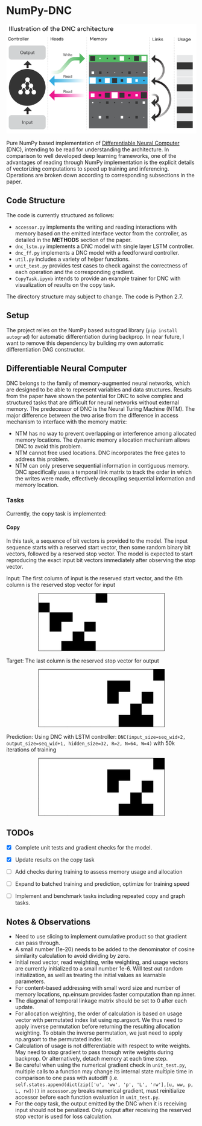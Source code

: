 # NumPy-DNC

<p align="center">
  <img src="doc/dnc.png">
</p>

Pure NumPy based implementation of [Differentiable Neural Computer](https://deepmind.com/blog/differentiable-neural-computers/) (DNC), intending to be read for understanding the architecture. In comparison to well developed deep learning frameworks, one of the advantages of reading through NumPy implementation is the explicit details of vectorizing computations to speed up training and inferencing. Operations are broken down according to corresponding subsections in the paper. 

## Code Structure

The code is currently structured as follows:

* `accessor.py` implements the writing and reading interactions with memory based on the emitted interface vector from the controller, as detailed in the **METHODS** section of the paper.
* `dnc_lstm.py` implements a DNC model with single layer LSTM controller.
* `dnc_ff.py` implements a DNC model with a feedforward controller.
* `util.py` includes a variety of helper functions.
* `unit_test.py` provides test cases to check against the correctness of each operation and the corresponding gradient.
*  `CopyTask.ipynb` intends to provide an example trainer for DNC with visualization of results on the copy task.

The directory structure may subject to change. The code is Python 2.7.

## Setup

The project relies on the NumPy based autograd library (`pip install autograd`) for automatic differentiation during backprop.  In near future, I want to remove this dependency by building my own automatic differentiation DAG constructor.

## Differentiable Neural Computer
DNC belongs to the family of memory-augmented neural networks, which are designed to be able to represent variables and data structures. Results from the paper have shown the potential for DNC to solve complex and structured tasks that are difficult for neural networks without external memory. The predecessor of DNC is the Neural Turing Machine (NTM). The major difference between the two arise from the difference in access mechanism to interface with the memory matrix:
* NTM has no way to prevent overlapping or interference among allocated memory locations. The dynamic memory allocation mechanism allows DNC to avoid this problem.
* NTM cannot free used locations. DNC incorporates the free gates to address this problem.
* NTM can only preserve sequential information in contiguous memory. DNC specifically uses a temporal link matrix to track the order in which the writes were made, effectively decoupling sequential information and memory location.

### Tasks

Currently, the copy task is implemented:

#### Copy

In this task,  a sequence of bit vectors is provided to the model. The input sequence starts with a reserved start vector, then some random binary bit vectors, followed by a reserved stop vector. The model is expected to start reproducing the exact input bit vectors immediately after observing the stop vector.

Input:
The first column of input is the reserved start vector, and the 6th column is the reserved stop vector for input
<p align="center">
  <img width="335" height="153" src="doc/50k/input.png">
</p>

Target:
The last column is the reserved stop vector for output
<p align="center">
  <img width="335" height="153" src="doc/50k/target.png">
</p>

Prediction:
Using DNC with LSTM controller: `DNC(input_size=seq_wid+2, output_size=seq_wid+1, hidden_size=32, R=2, N=64, W=4)` with 50k iterations of training
<p align="center">
  <img width="335" height="153" src="doc/50k/pred.png">
</p>

## TODOs
- [x] Complete unit tests and gradient checks for the model.
- [x] Update results on the copy task
- [ ] Add checks during training to assess memory usage and allocation
- [ ] Expand to batched training and prediction, optimize for training speed
- [ ] Implement and benchmark tasks including repeated copy and graph tasks.


## Notes & Observations
* Need to use slicing to implement cumulative product so that gradient can pass through.
* A small number (1e-20) needs to be added to the denominator of cosine similarity calculation to avoid dividing by zero. 
* Initial read vector, read weighting, write weighting, and usage vectors are currently initialized to a small number 1e-6. Will test out random initialization, as well as treating the initial values as learnable parameters.
* For content-based addressing with small word size and number of memory locations, np.einsum provides faster computation than np.inner.
* The diagonal of temporal linkage matrix should be set to 0 after each update.
* For allocation weighting, the order of calculation is based on usage vector with permutated index list using np.argsort. We thus need to apply inverse permutation before returning the resulting allocation weighting. To obtain the inverse permutation, we just need to apply np.argsort to the permutated index list.
* Calculation of usage is not differentiable with respect to write weights. May need to stop gradient to pass through write weights during backprop. Or alternatively, detach memory at each time step.
* Be careful when using the numerical gradient check in `unit_test.py`, multiple calls to a function may change its internal state multiple time in comparison to one pass with autodiff (i.e. `self.states.append(dict(zip(['u', 'ww', 'p', 'L', 'rw'],[u, ww, p, L, rw])))` in `accessor.py` breaks numerical gradient, must reinitialize accessor before each function evaluation in `unit_test.py`.
* For the copy task, the output emitted by the DNC when it is receiving input should not be penalized. Only output after receiving the reserved stop vector is used for loss calculation.
